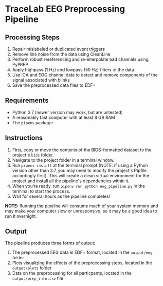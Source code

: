 # TraceLab EEG Preprocessing Pipeline

## Processing Steps

1. Repair mislabeled or duplicated event triggers
2. Remove line noise from the data using CleanLine
3. Perform robust rereferencing and re-interpolate bad channels using PyPREP
4. Apply highpass (1 Hz) and lowpass (50 Hz) filters to the data
5. Use ICA and EOG channel data to detect and remove components of the signal associated with blinks
6. Save the preprocessed data files to EDF+

## Requirements

- Python 3.7 (newer version may work, but are untested)
- A reasonably fast computer with at least 8 GB RAM
- The `pipenv` package

## Instructions

1. First, copy or move the contents of the BIDS-formatted dataset to the project's `bids` folder.
2. Navigate to the project folder in a terminal window.
3. Run `pipenv install` at the terminal prompt (NOTE: if using a Python version other than 3.7, you may need to modify the project's Pipfile accordingly first). This will create a clean virtual environment for the project and install all the pipeline's dependencies within it.
4. When you're ready, run `pipenv run python eeg_pipeline.py` in the terminal to start the process.
5. Wait for several hours as the pipeline completes!

**NOTE:** Running the pipeline will consume much of your system memory and may make your computer slow or unresponsive, so it may be a good idea to run it overnight.


## Output

The pipeline produces three forms of output:

1. The preprocessed EEG data in EDF+ format, located in the `output/eeg` folder
2. Plots visualizing the effects of the preprocessing steps, located in the `output/plots` folder
3. Data on the preprocessing for all particpants, located in the `output/prep_info.csv` file